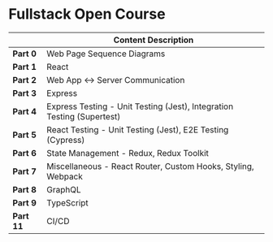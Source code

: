# Fullstack Open Course
|            | Content Description |
|    ----    | --- |
| __Part 0__ | Web Page Sequence Diagrams |
| __Part 1__ | React |
| __Part 2__ | Web App <-> Server Communication |
| __Part 3__ | Express |
| __Part 4__ | Express Testing - Unit Testing (Jest), Integration Testing (Supertest) |
| __Part 5__ | React Testing - Unit Testing (Jest), E2E Testing (Cypress) |
| __Part 6__ | State Management - Redux, Redux Toolkit |
| __Part 7__ | Miscellaneous - React Router, Custom Hooks, Styling, Webpack |
| __Part 8__ | GraphQL |
| __Part 9__ | TypeScript |
| __Part 11__ | CI/CD |
